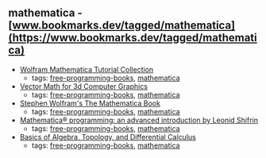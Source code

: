mathematica - [www.bookmarks.dev/tagged/mathematica](https://www.bookmarks.dev/tagged/mathematica)
---
* [Wolfram Mathematica Tutorial Collection](http://www.wolfram.com/learningcenter/tutorialcollection/)
    * tags: [free-programming-books](../tags/free-programming-books.md), [mathematica](../tags/mathematica.md)
* [Vector Math for 3d Computer Graphics](http://chortle.ccsu.edu/VectorLessons/index.html)
    * tags: [free-programming-books](../tags/free-programming-books.md), [mathematica](../tags/mathematica.md)
* [Stephen Wolfram's The Mathematica Book](http://reference.wolfram.com/legacy/v5_2/)
    * tags: [free-programming-books](../tags/free-programming-books.md), [mathematica](../tags/mathematica.md)
* [Mathematica® programming: an advanced introduction by Leonid Shifrin](http://www.mathprogramming-intro.org)
    * tags: [free-programming-books](../tags/free-programming-books.md), [mathematica](../tags/mathematica.md)
* [Basics of Algebra, Topology, and Differential Calculus](http://www.cis.upenn.edu/~jean/math-basics.pdf)
    * tags: [free-programming-books](../tags/free-programming-books.md), [mathematica](../tags/mathematica.md)
